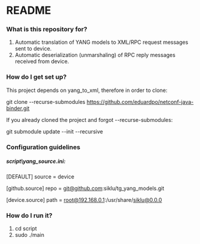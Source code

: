 # README #

### What is this repository for? ###
1. Automatic translation of YANG models to XML/RPC request messages sent to device. 
2. Automatic deserialization (unmarshaling) of RPC reply messages received from device.


### How do I get set up? ###
This project depends on yang_to_xml, therefore in order to clone:

git clone --recurse-submodules https://github.com/eduardpo/netconf-java-binder.git

If you already cloned the project and forgot --recurse-submodules:

git submodule update --init --recursive


### Configuration guidelines ###

##### script\yang_source.ini: #####

[DEFAULT]
source = device

[github.source]
repo = git@github.com:siklu/tg_yang_models.git

[device.source]
path = root@192.168.0.1:/usr/share/siklu@0.0.0


### How do I run it? ###
1. cd script
2. sudo ./main
